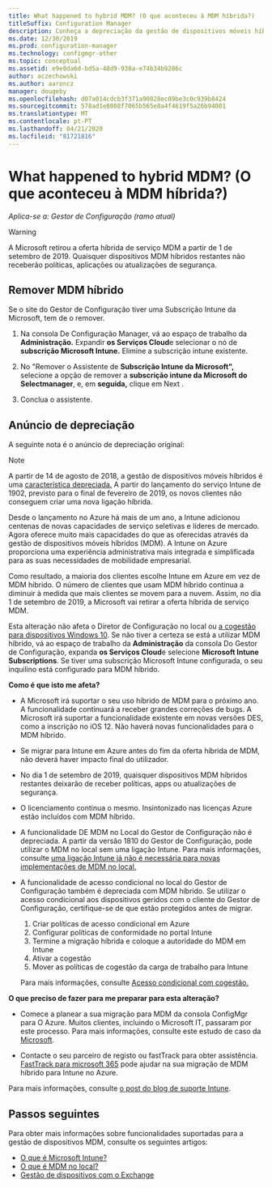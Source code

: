 ```yaml
---
title: What happened to hybrid MDM? (O que aconteceu à MDM híbrida?)
titleSuffix: Configuration Manager
description: Conheça a depreciação da gestão de dispositivos móveis híbridos (MDM) no Gestor de Configuração
ms.date: 12/30/2019
ms.prod: configuration-manager
ms.technology: configmgr-other
ms.topic: conceptual
ms.assetid: e9e0da6d-bd5a-48d9-930a-e74b34b9286c
author: aczechowski
ms.author: aaroncz
manager: dougeby
ms.openlocfilehash: d07a014cdcb3f371a90028ec09be3c0c939b8424
ms.sourcegitcommit: 578ad1e8088f7065b565e8a4f4619f5a26b94001
ms.translationtype: MT
ms.contentlocale: pt-PT
ms.lasthandoff: 04/21/2020
ms.locfileid: "81721816"
---
```

# <a name="what-happened-to-hybrid-mdm"></a>What happened to hybrid MDM? (O que aconteceu à MDM híbrida?)

*Aplica-se a: Gestor de Configuração (ramo atual)*

> [!WARNING]
> A Microsoft retirou a oferta híbrida de serviço MDM a partir de 1 de setembro de 2019. Quaisquer dispositivos MDM híbridos restantes não receberão políticas, aplicações ou atualizações de segurança.

## <a name="remove-hybrid-mdm"></a>Remover MDM híbrido

Se o site do Gestor de Configuração tiver uma Subscrição Intune da Microsoft, tem de o remover.

1. Na consola De Configuração Manager, vá ao espaço de trabalho da **Administração.** Expandir **os Serviços Cloud**e selecionar o nó de **subscrição Microsoft Intune.** Elimine a subscrição intune existente.

1. No "Remover o Assistente de **Subscrição Intune da Microsoft",** selecione a opção de remover a **subscrição intune da Microsoft do Selectmanager**, e, em **seguida,** clique em Next .

1. Conclua o assistente.

## <a name="deprecation-announcement"></a>Anúncio de depreciação

A seguinte nota é o anúncio de depreciação original:

> [!NOTE]  
> A partir de 14 de agosto de 2018, a gestão de dispositivos móveis híbridos é uma [característica depreciada.](../../core/plan-design/changes/deprecated/removed-and-deprecated-cmfeatures.md) A partir do lançamento do serviço Intune de 1902, previsto para o final de fevereiro de 2019, os novos clientes não conseguem criar uma nova ligação híbrida.
> <!--Intune feature 2683117-->  
> Desde o lançamento no Azure há mais de um ano, a Intune adicionou centenas de novas capacidades de serviço seletivas e líderes de mercado. Agora oferece muito mais capacidades do que as oferecidas através da gestão de dispositivos móveis híbridos (MDM). A Intune on Azure proporciona uma experiência administrativa mais integrada e simplificada para as suas necessidades de mobilidade empresarial.
>
> Como resultado, a maioria dos clientes escolhe Intune em Azure em vez de MDM híbrido. O número de clientes que usam MDM híbrido continua a diminuir à medida que mais clientes se movem para a nuvem. Assim, no dia 1 de setembro de 2019, a Microsoft vai retirar a oferta híbrida de serviço MDM.
>
> Esta alteração não afeta o Diretor de Configuração no local ou [a cogestão para dispositivos Windows 10](../../comanage/overview.md). Se não tiver a certeza se está a utilizar MDM híbrido, vá ao espaço de trabalho da **Administração** da consola Do Gestor de Configuração, expanda **os Serviços Cloud**e selecione **Microsoft Intune Subscriptions**. Se tiver uma subscrição Microsoft Intune configurada, o seu inquilino está configurado para MDM híbrido.
>
> **Como é que isto me afeta?**
>
> - A Microsoft irá suportar o seu uso híbrido de MDM para o próximo ano. A funcionalidade continuará a receber grandes correções de bugs. A Microsoft irá suportar a funcionalidade existente em novas versões DES, como a inscrição no iOS 12. Não haverá novas funcionalidades para o MDM híbrido.  
>
> - Se migrar para Intune em Azure antes do fim da oferta híbrida de MDM, não deverá haver impacto final do utilizador.  
>
> - No dia 1 de setembro de 2019, quaisquer dispositivos MDM híbridos restantes deixarão de receber políticas, apps ou atualizações de segurança.  
>
> - O licenciamento continua o mesmo. Insintonizado nas licenças Azure estão incluídos com MDM híbrido.  
>
> - A funcionalidade DE MDM no Local do Gestor de Configuração não é depreciada. A partir da versão 1810 do Gestor de Configuração, pode utilizar o MDM no local sem uma ligação Intune. Para mais informações, consulte [uma ligação Intune já não é necessária para novas implementações de MDM no local.](../../core/plan-design/changes/whats-new-in-version-1810.md#bkmk_opmdm)
>
> - A funcionalidade de acesso condicional no local do Gestor de Configuração também é depreciada com MDM híbrido. Se utilizar o acesso condicional aos dispositivos geridos com o cliente do Gestor de Configuração, certifique-se de que estão protegidos antes de migrar.
>     1. Criar políticas de acesso condicional em Azure
>     2. Configurar políticas de conformidade no portal Intune
>     3. Termine a migração híbrida e coloque a autoridade do MDM em Intune
>     4. Ativar a cogestão
>     5. Mover as políticas de cogestão da carga de trabalho para Intune
>
>     Para mais informações, consulte [Acesso condicional com cogestão.](../../comanage/quickstart-conditional-access.md)
>
> **O que preciso de fazer para me preparar para esta alteração?**
>
> - Comece a planear a sua migração para MDM da consola ConfigMgr para O Azure. Muitos clientes, incluindo o Microsoft IT, passaram por este processo. Para mais informações, consulte este estudo de caso da [Microsoft](https://aka.ms/Intune_MSFT).  
>
> - Contacte o seu parceiro de registo ou fastTrack para obter assistência. [FastTrack para microsoft 365](https://aka.ms/hybrid_fasttrack) pode ajudar na sua migração de MDM híbrido para Intune no Azure.
>
> Para mais informações, consulte [o post do blog de suporte Intune](https://aka.ms/hybrid_notification).

## <a name="next-steps"></a>Passos seguintes

Para obter mais informações sobre funcionalidades suportadas para a gestão de dispositivos MDM, consulte os seguintes artigos:

- [O que é Microsoft Intune?](https://docs.microsoft.com/intune/what-is-intune)
- [O que é MDM no local?](manage-mobile-devices-with-on-premises-infrastructure.md)
- [Gestão de dispositivos com o Exchange](../deploy-use/manage-mobile-devices-with-exchange-activesync.md)

